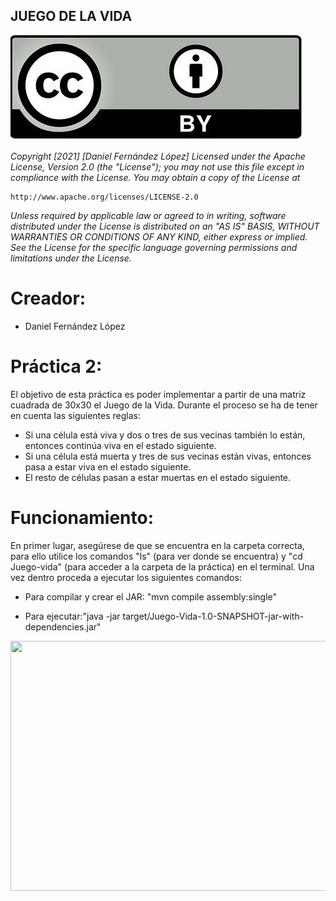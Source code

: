 ## JUEGO DE LA VIDA 

![Copyright.png](Copyright.png)

*Copyright [2021] [Daniel Fernández López]
Licensed under the Apache License, Version 2.0 (the "License");
you may not use this file except in compliance with the License.
You may obtain a copy of the License at*

    http://www.apache.org/licenses/LICENSE-2.0

*Unless required by applicable law or agreed to in writing, software
distributed under the License is distributed on an "AS IS" BASIS,
WITHOUT WARRANTIES OR CONDITIONS OF ANY KIND, either express or implied.
See the License for the specific language governing permissions and
limitations under the License.*

# Creador: 

* Daniel Fernández López 

# Práctica 2: 

El objetivo de esta práctica es poder implementar a partir de una matriz cuadrada de 30x30 el Juego de la Vida. Durante el proceso se ha de tener en cuenta las siguientes reglas:  

* Si una célula está viva y dos o tres de sus vecinas también lo están, entonces continúa viva en el estado siguiente.
* Si una célula está muerta y tres de sus vecinas están vivas, entonces pasa a estar viva en el estado siguiente.
* El resto de células pasan a estar muertas en el estado siguiente.
# Funcionamiento: 

En primer lugar, asegúrese de que se encuentra en la carpeta correcta, para ello utilice los comandos "ls" (para ver donde se encuentra) y "cd Juego-vida" (para acceder a la carpeta de la práctica) en el terminal. Una vez dentro proceda a ejecutar los siguientes comandos:

* Para compilar y crear el JAR: "mvn compile assembly:single"

* Para ejecutar:"java -jar target/Juego-Vida-1.0-SNAPSHOT-jar-with-dependencies.jar"

<p align = "center">
<img width = "800" height = "400" src = "GameOfLive.git">
</p>